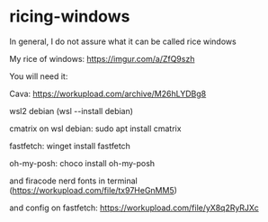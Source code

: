 # ricing-windows

In general, I do not assure what it can be called rice windows

My rice of windows:  https://imgur.com/a/ZfQ9szh

You will need it:

Cava: https://workupload.com/archive/M26hLYDBg8

wsl2 debian (wsl --install debian)

cmatrix on wsl debian: sudo apt install cmatrix

fastfetch: winget install fastfetch

oh-my-posh: choco install oh-my-posh

and firacode nerd fonts in terminal (https://workupload.com/file/tx97HeGnMM5)

and config on fastfetch: https://workupload.com/file/yX8q2RyRJXc
